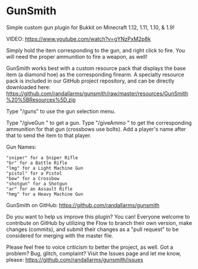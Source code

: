 # GunSmith

Simple custom gun plugin for Bukkit on Minecraft 1.12, 1.11, 1.10, & 1.9!

VIDEO: https://www.youtube.com/watch?v=gYNzPxM2p8k

Simply hold the item corresponding to the gun, and right click to fire. You will need the proper ammunition to fire a weapon, as well!

GunSmith works best with a custom resource pack that displays the base item (a diamond hoe) as the corresponding firearm. A specialty resource pack is included in our GitHub project repository, and can be directly downloaded here: https://github.com/randallarms/gunsmith/raw/master/resources/GunSmith%20%5BResources%5D.zip

Type "/guns" to use the gun selection menu.

Type "/giveGun <gunName>" to get a gun.
Type "/giveAmmo <gunName>" to get the corresponding ammunition for that gun (crossbows use bolts).
Add a player's name after that to send the item to that player.

Gun Names:

    "sniper" for a Sniper Rifle
    "br" for a Battle Rifle
    "lmg" for a Light Machine Gun
    "pistol" for a Pistol
    "bow" for a Crossbow
    "shotgun" for a Shotgun
    "ar" for an Assault Rifle
    "hmg" for a Heavy Machine Gun

GunSmith on GitHub: https://github.com/randallarms/gunsmith

Do you want to help us improve this plugin? You can! Everyone welcome to contribute on GitHub by utilizing the Flow to branch their own version, make changes (commits), and submit their changes as a "pull request" to be considered for merging with the master file.

Please feel free to voice criticism to better the project, as well. Got a problem? Bug, glitch, complaint? Visit the Issues page and let me know, please: https://github.com/randallarms/gunsmith/issues
